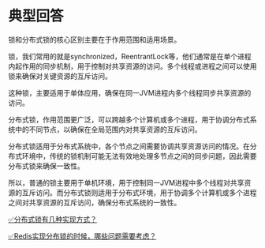 # 典型回答


锁和分布式锁的核心区别主要在于作用范围和适用场景。



锁，我们常用的就是synchronized，ReentrantLock等，他们通常是在单个进程内起作用的同步机制，用于控制对共享资源的访问。多个线程或进程之间可以使用锁来确保对关键资源的互斥访问。



这种锁，主要适用于单体应用，确保在同一JVM进程内多个线程同步共享资源的访问。



分布式锁，作用范围更广泛，可以跨越多个计算机或多个进程，用于协调分布式系统中的不同节点，以确保在全局范围内对共享资源的互斥访问。



分布式锁适用于分布式系统中，各个节点之间需要协调共享资源访问的情况。在分布式环境中，传统的锁机制可能无法有效地处理多节点之间的同步问题，因此需要分布式锁来确保一致性。



所以，普通的锁主要用于单机环境，用于控制同一JVM进程中多个线程对共享资源的互斥访问。而分布式锁则适用于分布式环境，用于协调多个计算机或多个进程之间对共享资源的互斥访问，确保分布式系统的一致性。



[✅分布式锁有几种实现方式？](https://www.yuque.com/hollis666/qyhor6/fvnr41)



[✅Redis实现分布锁的时候，哪些问题需要考虑？](https://www.yuque.com/hollis666/qyhor6/zrney050xgem0voc)

